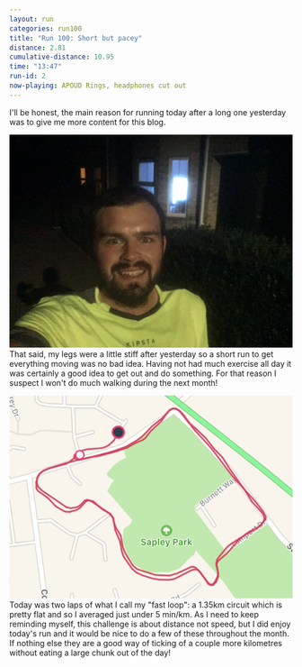 ```yaml
---
layout: run
categories: run100
title: "Run 100: Short but pacey"
distance: 2.81
cumulative-distance: 10.95
time: "13:47"
run-id: 2
now-playing: APOUD Rings, headphones cut out
---
```


I'll be honest, the main reason for running today after a long one yesterday was to give me more content for this blog.

![A luminous runner](/assets/images/2020-09-20/after.jpg) That said, my legs were a little stiff after yesterday so a short run to get everything moving was no bad idea. Having not had much exercise all day it was certainly a good idea to get out and do something. For that reason I suspect I won't do much walking during the next month!

![A map from Fitbit of my run](/assets/images/2020-09-20/fitbit-map.png) Today was two laps of what I call my "fast loop": a 1.35km circuit which is pretty flat and so I averaged just under 5 min/km. As I need to keep reminding myself, this challenge is about distance not speed, but I did enjoy today's run and it would be nice to do a few of these throughout the month. If nothing else they are a good way of ticking of a couple more kilometres without eating a large chunk out of the day!